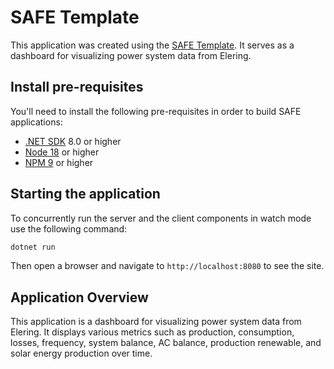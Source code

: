 # SAFE Template

This application was created using the [SAFE Template](https://safe-stack.github.io/docs/template-overview/). It serves as a dashboard for visualizing power system data from Elering.

## Install pre-requisites

You'll need to install the following pre-requisites in order to build SAFE applications:

* [.NET SDK](https://www.microsoft.com/net/download) 8.0 or higher
* [Node 18](https://nodejs.org/en/download/) or higher
* [NPM 9](https://www.npmjs.com/package/npm) or higher

## Starting the application

To concurrently run the server and the client components in watch mode use the following command:

```bash
dotnet run
```
Then open a browser and navigate to `http://localhost:8080` to see the site.


## Application Overview

This application is a dashboard for visualizing power system data from Elering. It displays various metrics such as production, consumption, losses, frequency, system balance, AC balance, production renewable, and solar energy production over time.